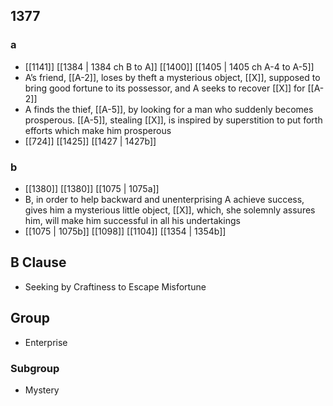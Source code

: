 ## 1377
### a
- [[1141]] [[1384 | 1384 ch B to A]] [[1400]] [[1405 | 1405 ch A-4 to A-5]] 
- A’s friend, [[A-2]], loses by theft a mysterious object, [[X]], supposed to bring good fortune to its possessor, and A seeks to recover [[X]] for [[A-2]]
- A finds the thief, [[A-5]], by looking for a man who suddenly becomes prosperous. [[A-5]], stealing [[X]], is inspired by superstition to put forth efforts which make him prosperous
- [[724]] [[1425]] [[1427 | 1427b]] 

### b
- [[1380]] [[1380]] [[1075 | 1075a]] 
- B, in order to help backward and unenterprising A achieve success, gives him a mysterious little object, [[X]], which, she solemnly assures him, will make him successful in all his undertakings
- [[1075 | 1075b]] [[1098]] [[1104]] [[1354 | 1354b]] 

## B Clause
- Seeking by Craftiness to Escape Misfortune

## Group
- Enterprise

### Subgroup
- Mystery

